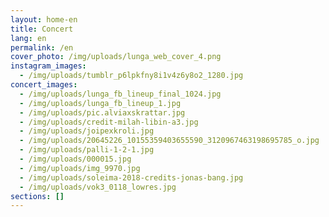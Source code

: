 ```yaml
---
layout: home-en
title: Concert
lang: en
permalink: /en
cover_photo: /img/uploads/lunga_web_cover_4.png
instagram_images:
  - /img/uploads/tumblr_p6lpkfny8i1v4z6y8o2_1280.jpg
concert_images:
  - /img/uploads/lunga_fb_lineup_final_1024.jpg
  - /img/uploads/lunga_fb_lineup_1.jpg
  - /img/uploads/pic.alviaxskrattar.jpg
  - /img/uploads/credit-milah-libin-a3.jpg
  - /img/uploads/joipexkroli.jpg
  - /img/uploads/20645226_10155359403655590_3120967463198695785_o.jpg
  - /img/uploads/palli-1-2-1.jpg
  - /img/uploads/000015.jpg
  - /img/uploads/img_9970.jpg
  - /img/uploads/soleima-2018-credits-jonas-bang.jpg
  - /img/uploads/vok3_0118_lowres.jpg
sections: []
---
```


